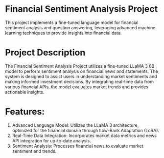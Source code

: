 # Financial Sentiment Analysis Project
This project implements a fine-tuned language model for financial sentiment analysis and question answering, leveraging advanced machine learning techniques to provide insights into financial data.

# Project Description
The Financial Sentiment Analysis Project utilizes a fine-tuned LLaMA 3 8B model to perform sentiment analysis on financial news and statements. The system is designed to assist users in understanding market sentiments and making informed investment decisions. By integrating real-time data from various financial APIs, the model evaluates market trends and provides actionable insights.

# Features:
1. Advanced Language Model: Utilizes the LLaMA 3 architecture, optimized for the financial domain through Low-Rank Adaptation (LoRA).
2. Real-Time Data Integration: Incorporates market data metrics and news API integration for up-to-date analysis.
3. Sentiment Analysis: Processes financial news to evaluate market sentiment and trends.
